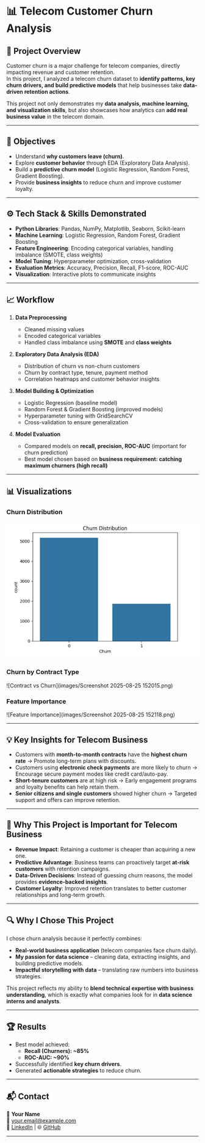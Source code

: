 # 📊 Telecom Customer Churn Analysis  

## 🚀 Project Overview  
Customer churn is a major challenge for telecom companies, directly impacting revenue and customer retention.  
In this project, I analyzed a telecom churn dataset to **identify patterns, key churn drivers, and build predictive models** that help businesses take **data-driven retention actions**.  

This project not only demonstrates my **data analysis, machine learning, and visualization skills**, but also showcases how analytics can **add real business value** in the telecom domain.  

---

## 🎯 Objectives  
- Understand **why customers leave (churn)**.  
- Explore **customer behavior** through EDA (Exploratory Data Analysis).  
- Build a **predictive churn model** (Logistic Regression, Random Forest, Gradient Boosting).  
- Provide **business insights** to reduce churn and improve customer loyalty.  

---

## ⚙️ Tech Stack & Skills Demonstrated  
- **Python Libraries**: Pandas, NumPy, Matplotlib, Seaborn, Scikit-learn  
- **Machine Learning**: Logistic Regression, Random Forest, Gradient Boosting  
- **Feature Engineering**: Encoding categorical variables, handling imbalance (SMOTE, class weights)  
- **Model Tuning**: Hyperparameter optimization, cross-validation  
- **Evaluation Metrics**: Accuracy, Precision, Recall, F1-score, ROC-AUC  
- **Visualization**: Interactive plots to communicate insights  

---

## 📈 Workflow  

1. **Data Preprocessing**  
   - Cleaned missing values  
   - Encoded categorical variables  
   - Handled class imbalance using **SMOTE** and **class weights**  

2. **Exploratory Data Analysis (EDA)**  
   - Distribution of churn vs non-churn customers  
   - Churn by contract type, tenure, payment method  
   - Correlation heatmaps and customer behavior insights  

3. **Model Building & Optimization**  
   - Logistic Regression (baseline model)  
   - Random Forest & Gradient Boosting (improved models)  
   - Hyperparameter tuning with GridSearchCV  
   - Cross-validation to ensure generalization  

4. **Model Evaluation**  
   - Compared models on **recall, precision, ROC-AUC** (important for churn prediction)  
   - Best model chosen based on **business requirement: catching maximum churners (high recall)**  

---

## 📊 Visualizations  

### Churn Distribution
![Churn Distribution](images/image.png)  

### Churn by Contract Type
![Contract vs Churn](images/Screenshot 2025-08-25 152015.png)  

### Feature Importance
![Feature Importance](images/Screenshot 2025-08-25 152118.png)  

---

## 💡 Key Insights for Telecom Business  

- Customers with **month-to-month contracts** have the **highest churn rate** → Promote long-term plans with discounts.  
- Customers using **electronic check payments** are more likely to churn → Encourage secure payment modes like credit card/auto-pay.  
- **Short-tenure customers** are at high risk → Early engagement programs and loyalty benefits can help retain them.  
- **Senior citizens and single customers** showed higher churn → Targeted support and offers can improve retention.  

---

## 📌 Why This Project is Important for Telecom Business  

- **Revenue Impact**: Retaining a customer is cheaper than acquiring a new one.  
- **Predictive Advantage**: Business teams can proactively target **at-risk customers** with retention campaigns.  
- **Data-Driven Decisions**: Instead of guessing churn reasons, the model provides **evidence-backed insights**.  
- **Customer Loyalty**: Improved retention translates to better customer relationships and long-term growth.  

---

## 🔍 Why I Chose This Project  

I chose churn analysis because it perfectly combines:  
- **Real-world business application** (telecom companies face churn daily).  
- **My passion for data science** – cleaning data, extracting insights, and building predictive models.  
- **Impactful storytelling with data** – translating raw numbers into business strategies.  

This project reflects my ability to **blend technical expertise with business understanding**, which is exactly what companies look for in **data science interns and analysts**.  

---

## 🏆 Results  

- Best model achieved:  
  - **Recall (Churners): ~85%**  
  - **ROC-AUC: ~90%**  
- Successfully identified **key churn drivers**.  
- Generated **actionable strategies** to reduce churn.  

---

## 📬 Contact  

👤 **Your Name**  
📧 your.email@example.com  
💼 [LinkedIn](https://linkedin.com/in/your-profile) | 🌐 [GitHub](https://github.com/your-profile)  

---
